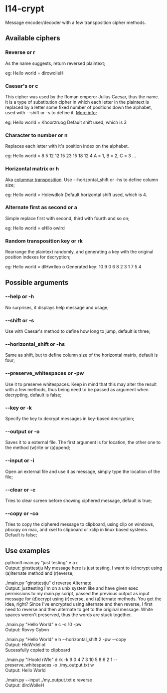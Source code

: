 # l14-crypt
Message encoder/decoder with a few transposition cipher methods.

## Available ciphers

### Reverse or r
As the name suggests, return reversed plaintext;

eg: Hello world = dlrowolleH

### Caesar's or c
This cipher was used by the Roman emperor Julius Caesar, thus the name. It is a type of substitution cipher in which each letter in the plaintext is replaced by a letter some fixed number of positions down the alphabet, used with --shift or -s to define it. [More info](https://en.wikipedia.org/wiki/Caesar_cipher);

eg: Hello world = Khoorzruog
Default shift used, which is 3

### Character to number or n
Replaces each letter with it's position index on the alphabet.

eg: Hello world = 8 5 12 12 15 23 15 18 12 4
A = 1, B = 2, C = 3 ... 

### Horizontal matrix or h
Aka [columnar transposition](https://en.wikipedia.org/wiki/Transposition_cipher#Columnar_transposition). Use --horizontal_shift or -hs to define column size;

eg: Hello world = Holewdlolr
Default horizontal shift used, which is 4.

### Alternate first as second or a
Simple replace first with second, third with fourth and so on;  

eg: Hello world = eHllo owlrd

### Random transposition key or rk
Rearrange the plaintext randomly, and generating a key with the original position indexes for decryption;  

eg: Hello world = dlHwrlleo o
Generated key: 10 9 0 6 8 2 3 1 7 5 4


## Possible arguments

### --help or -h
No surprises, it displays help message and usage;

### --shift or -s
Use with Caesar's method to define how long to jump, default is three;

### --horizontal_shift or -hs
Same as shift, but to define column size of the horizontal matrix, default is four;

### --preserve_whitespaces or -pw
Use it to preserve whitespaces. Keep in mind that this may alter the result with a few methods, thus being need to be passed as argument when decrypting, default is false;

### --key or -k
Specify the key to decrypt messages in key-based decryption;

### --output or -o
Saves it to a external file. The first argument is for location, the other one to the method (w)rite or (a)ppend;

### --input or -i
Open an external file and use it as message, simply type the location of the file;

### --clear or -c
Tries to clear screen before showing ciphered message, default is true;

### --copy or -co
Tries to copy the ciphered message to clipboard, using clip on windows, pbcopy on mac, and xsel to clipboard or xclip in linux based systems. Default is false;

## Use examples

python3 main.py "just testing" e a r  
Output: ginsttestju
My message here is just testing, I want to (e)ncrypt using (a)lternate method and (r)everse;

./main.py "ginsttestju" d reverse Alternate  
Output: justtesting
I'm on a unix system like and have given exec permissions to my main.py script, passed the previous output as input message for (d)ecrypt using (r)everse, and (a)lternate methods. You get the idea, right? Since I've encrypted using alternate and then reverse, I first need to reverse and then alternate to get to the original message. White spaces weren't preserved, thus the words are stuck together.

./main.py "Hello World" e c -s 10 -pw  
Output: Rovvy Gybvn

./main.py "Hello World" e h --horizontal_shift 2 -pw --copy  
Output: HloWrdel ol  
Sucessfully copied to clipboard

./main.py "lHoold rWle" d rk -k 9 0 4 7 3 10 5 8 6 2 1 --preserve_whitespaces -o ./my_output.txt w  
Output: Hello World 

./main.py --input ./my_output.txt e reverse  
Output: dlroWolleH 